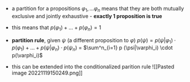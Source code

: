 - a partition for a propositions $\varphi_1,...\varphi_n$ means that they are both mutually exclusive and jointly exhaustive - **exactly 1 proposition is true**
- this means that 
  $p(\varphi_1) + ... + p(\varphi_n) = 1$

- **partition rule**, given $\psi$ (a different proposition to $\varphi$)
$p(\psi) = p(\psi|\varphi_1)\cdot p(\varphi_1) + ... + p(\psi|\varphi_n)\cdot p(\psi_n)$ = $\sum^n_{i=1} p (\psi|\varphi_i) \cdot p(\varphi_i)$

- this can be extended into the conditionalized parition rule
  ![[Pasted image 20221119150249.png]]